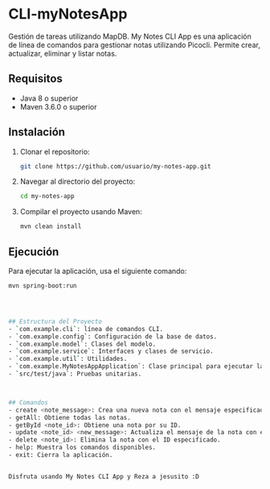 # CLI-myNotesApp
Gestión de tareas utilizando MapDB.
My Notes CLI App es una aplicación de línea de comandos para gestionar notas utilizando Picocli. Permite crear, actualizar, eliminar y listar notas.

## Requisitos
- Java 8 o superior
- Maven 3.6.0 o superior

## Instalación
1. Clonar el repositorio:
    ```sh
    git clone https://github.com/usuario/my-notes-app.git
    ```

2. Navegar al directorio del proyecto:
    ```sh
    cd my-notes-app
    ```

3. Compilar el proyecto usando Maven:
    ```sh
    mvn clean install
    ```

## Ejecución
Para ejecutar la aplicación, usa el siguiente comando:
```sh
mvn spring-boot:run




## Estructura del Proyecto
- `com.example.cli`: línea de comandos CLI. 
- `com.example.config`: Configuración de la base de datos.
- `com.example.model`: Clases del modelo.
- `com.example.service`: Interfaces y clases de servicio.
- `com.example.util`: Utilidades.
- `com.example.MyNotesAppApplication`: Clase principal para ejecutar la aplicación.
- `src/test/java`: Pruebas unitarias.



## Comandos
- create <note_message>: Crea una nueva nota con el mensaje especificado.
- getAll: Obtiene todas las notas.
- getById <note_id>: Obtiene una nota por su ID.
- update <note_id> <new_message>: Actualiza el mensaje de la nota con el ID especificado.
- delete <note_id>: Elimina la nota con el ID especificado.
- help: Muestra los comandos disponibles.
- exit: Cierra la aplicación.


Disfruta usando My Notes CLI App y Reza a jesusito :D
